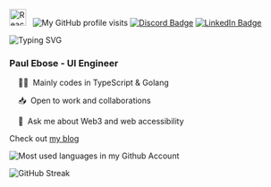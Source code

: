 <img src="https://techstack-generator.vercel.app/react-icon.svg" alt="React.js" width="30" height="30" /> &nbsp;
![My GitHub profile visits](https://visitor-badge.glitch.me/badge?page_id=paulebose.paulebose&label=ddff)
[![Discord Badge](https://img.shields.io/badge/-@bada%237678-7289DA?style=flat-square&logo=discord&logoColor=white)](https://discordapp.com/users/763924922589249557)
[![LinkedIn Badge](https://img.shields.io/badge/-PaulEbose-blue?style=flat-square&logo=Linkedin&logoColor=white)](https://www.linkedin.com/in/paulebose/)

![Typing SVG](https://readme-typing-svg.demolab.com?font=&pause=1000&color=bbb&center=true&vCenter=true&width=435&lines=+I+enjoy+building+accessible+solutions)

### Paul Ebose - UI Engineer

&nbsp; &nbsp; 👨‍💻&nbsp; Mainly codes in TypeScript & Golang

&nbsp; &nbsp; 📥&nbsp; Open to work and collaborations

&nbsp; &nbsp; 💬&nbsp; Ask me about Web3 and web accessibility

Check out [my blog](https://bada.hashnode.dev/)

![Most used languages in my Github Account](https://github-readme-stats.vercel.app/api/top-langs/?username=apexkoder&layout=compact&theme=transparent&title_color=58a6ff&text_color=aaa&count_private=true&langs_count=10&hide_border=true)

![GitHub Streak](https://github-readme-streak-stats.herokuapp.com?user=apexkoder&theme=github-dark-blue&hide_border=true&stroke=0000)
